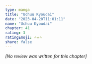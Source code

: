 ```yaml
---
type: manga
title: "Uchuu Kyoudai"
date: "2023-04-20T11:01:11"
name: "Uchuu Kyoudai"
chapter: 41
rating: 3
ratingEmoji: ⭐️⭐️⭐️
share: false
---
```


*[No review was written for this chapter]*
